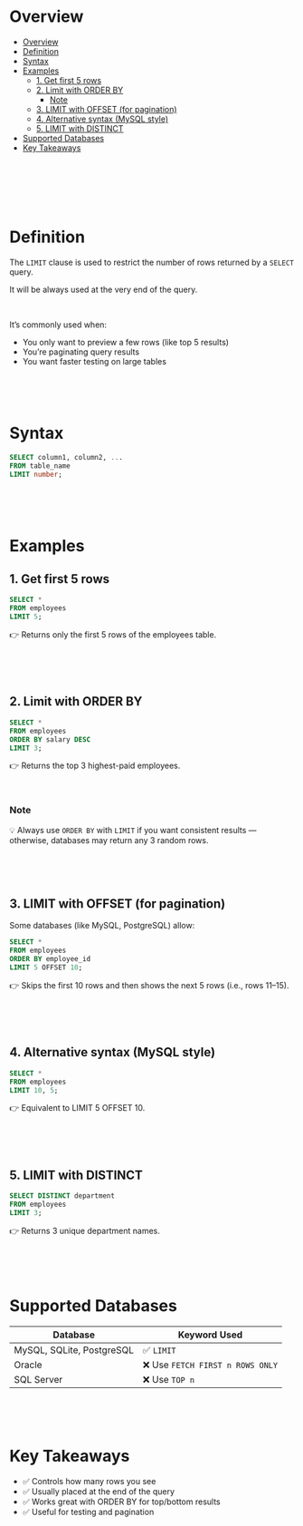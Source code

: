 # Overview

- [Overview](#overview)
- [Definition](#definition)
- [Syntax](#syntax)
- [Examples](#examples)
  - [1. Get first 5 rows](#1-get-first-5-rows)
  - [2. Limit with ORDER BY](#2-limit-with-order-by)
    - [Note](#note)
  - [3. LIMIT with OFFSET (for pagination)](#3-limit-with-offset-for-pagination)
  - [4. Alternative syntax (MySQL style)](#4-alternative-syntax-mysql-style)
  - [5. LIMIT with DISTINCT](#5-limit-with-distinct)
- [Supported Databases](#supported-databases)
- [Key Takeaways](#key-takeaways)

&nbsp;

&nbsp;

&nbsp;

# Definition

The `LIMIT` clause is used to restrict the number of rows returned by a `SELECT` query.

It will be always used at the very end of the query.

&nbsp;

It’s commonly used when:

- You only want to preview a few rows (like top 5 results)
- You’re paginating query results
- You want faster testing on large tables

&nbsp;

&nbsp;

# Syntax

```sql
SELECT column1, column2, ...
FROM table_name
LIMIT number;
```

&nbsp;

&nbsp;

# Examples

## 1. Get first 5 rows

```sql
SELECT *
FROM employees
LIMIT 5;
```

👉 Returns only the first 5 rows of the employees table.

&nbsp;

&nbsp;

## 2. Limit with ORDER BY

```sql
SELECT *
FROM employees
ORDER BY salary DESC
LIMIT 3;
```

👉 Returns the top 3 highest-paid employees.

&nbsp;

### Note

💡 Always use `ORDER BY` with `LIMIT` if you want consistent results —
otherwise, databases may return any 3 random rows.

&nbsp;

&nbsp;

## 3. LIMIT with OFFSET (for pagination)

Some databases (like MySQL, PostgreSQL) allow:

```sql
SELECT *
FROM employees
ORDER BY employee_id
LIMIT 5 OFFSET 10;
```

👉 Skips the first 10 rows and then shows the next 5 rows (i.e., rows 11–15).

&nbsp;

&nbsp;

## 4. Alternative syntax (MySQL style)

```sql
SELECT *
FROM employees
LIMIT 10, 5;
```

👉 Equivalent to LIMIT 5 OFFSET 10.

&nbsp;

&nbsp;

## 5. LIMIT with DISTINCT

```sql
SELECT DISTINCT department
FROM employees
LIMIT 3;
```

👉 Returns 3 unique department names.

&nbsp;

&nbsp;

# Supported Databases

| Database                  | Keyword Used                     |
| ------------------------- | -------------------------------- |
| MySQL, SQLite, PostgreSQL | ✅ `LIMIT`                       |
| Oracle                    | ❌ Use `FETCH FIRST n ROWS ONLY` |
| SQL Server                | ❌ Use `TOP n`                   |

&nbsp;

&nbsp;

# Key Takeaways

- ✅ Controls how many rows you see
- ✅ Usually placed at the end of the query
- ✅ Works great with ORDER BY for top/bottom results
- ✅ Useful for testing and pagination

